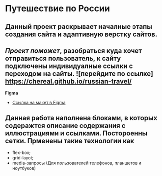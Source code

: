 # **Путешествие по России**

## Данный проект раскрывает началные этапы создания сайта и адаптивную верстку сайтов.

## _Проект поможет_, разобраться куда хочет отправиться пользователь, к сайту подключены индивидуалные ссылки с переходом на сайты. ![перейдите по ссылке] https://chereal.github.io/russian-travel/

**Figma**

- [Ссылка на макет в Figma](https://www.figma.com/file/5S2WSbEFL6awjVWJ0NWL8Q/Sprint-3_-Russia-_-desktop-mobile?node-id=28503%3A0)

## Данная работа наполнена блоками, в которых содеражтся описание содержания с иллюстрациями и ссылками. Постороенны сетки. Прменены такие технологии как

- flex-box;
- grid-layot;
- media-запросы (Для пользователей телефонов, планшетов и ноутбуков)
